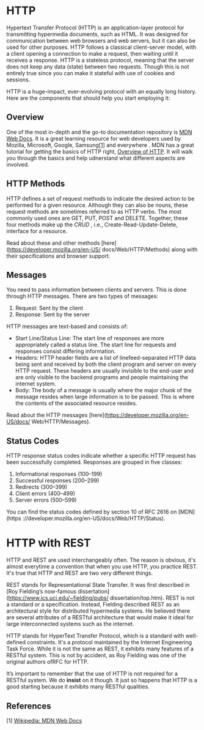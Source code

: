 # HTTP

Hypertext Transfer Protocol (HTTP) is an application-layer protocol for 
transmitting hypermedia documents, such as HTML. It was designed for 
communication between web browsers and web servers, but it can also be used 
for other purposes. HTTP follows a classical client-server model, with a 
client opening a connection to make a request, then waiting until it receives 
a response. HTTP is a stateless protocol, meaning that the server does not 
keep any data (state) between two requests. Though this is not entirely true 
since you can make it stateful with use of cookies and sessions.

HTTP is a huge-impact, ever-evolving protocol with an equally long history. 
Here are the components that should help you start employing it:

## Overview

One of the most in-depth and the go-to documentation repository is [MDN Web 
Docs](https://developer.mozilla.org/). It is a great learning resource for web 
developers used by Mozilla, Microsoft, Google, Samsung[[1]](#1) and everywhere
. MDN has a great tutorial for getting the basics of HTTP right, [Overview of 
HTTP](https://developer.mozilla.org/en-US/docs/Web/HTTP/Overview). It will 
walk you through the basics and help udnerstand what different aspects are 
involved.

## HTTP Methods

HTTP defines a set of request methods to indicate the desired action to be 
performed for a given resource. Although they can also be nouns, these request 
methods are sometimes referred to as HTTP verbs. The most commonly used ones 
are GET, PUT, POST and DELETE. Together, these four methods make up the _CRUD_
, i.e., Create-Read-Update-Delete, interface for a resource.

Read about these and other methods [here](https://developer.mozilla.org/en-US/
docs/Web/HTTP/Methods) along with their specifications and browser support.

## Messages

You need to pass information between clients and servers. This is done through 
HTTP messages. There are two types of messages:

1. Request: Sent by the client
2. Response: Sent by the server

HTTP messages are text-based and consists of:

- Start Line/Status Line: The start line of responses are more appropriately 
called a status line. The start line for requests and responses consist 
differing information.
- Headers: HTTP header fields are a list of linefeed-separated HTTP data being 
sent and received by both the client program and server on every HTTP request. 
These headers are usually invisible to the end-user and are only visible to 
the backend programs and people maintaining the internet system.
- Body: The body of a message is usually where the major chunk of the message 
resides when large information is to be passed. This is where the contents of 
the associated resource resides.

Read about the HTTP messages [here](https://developer.mozilla.org/en-US/docs/
Web/HTTP/Messages).

## Status Codes

HTTP response status codes indicate whether a specific HTTP request has been 
successfully completed. Responses are grouped in five classes:

1. Informational responses (100–199)
2. Successful responses (200–299)
3. Redirects (300–399)
4. Client errors (400–499)
5. Server errors (500–599)

You can find the status codes defined by section 10 of RFC 2616 on [MDN](https
://developer.mozilla.org/en-US/docs/Web/HTTP/Status).

# HTTP with REST

HTTP and REST are used interchangeably often. The reason is obvious, it's
almost everytime a convention that when you use HTTP, you practice REST. It's
true that HTTP and REST are two very different things.

REST stands for Representational State Transfer. It was first described in [Roy
Fielding’s now-famous dissertation](https://www.ics.uci.edu/~fielding/pubs/
dissertation/top.htm). REST is not a standard or a specification. Instead, 
Fielding described REST as an architectural style for distributed hypermedia 
systems. He believed there are several attributes of a RESTful architecture 
that would make it ideal for large interconnected systems such as the internet.

HTTP stands for HyperText Transfer Protocol, which is a standard with
well-defined constraints. It's a protocol maintained by the Internet Engineering
Task Force. While it is not the same as REST, it exhibits many features of a 
RESTful system. This is not by accident, as Roy Fielding was one of the 
original authors ofRFC for HTTP.

It’s important to remember that the use of HTTP is not required for a RESTful 
system. We do **insist** on it though. It just so happens that HTTP is a good 
starting because it exhibits many RESTful qualities.

## References

<a id="1">[1]</a>
[Wikipedia: MDN Web Docs](https://en.wikipedia.org/wiki/MDN_Web_Docs)
